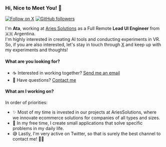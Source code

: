 ### Hi, Nice to Meet You! 👋

[![Follow on X](https://img.shields.io/twitter/url?label=Follow&style=social&url=https%3A%2F%2Ftwitter.com%2Fintent%2Ffollow%3Fscreen_name%3Dataschz)](https://twitter.com/intent/follow?screen_name=ataschz)
[![GitHub followers](https://img.shields.io/github/followers/ataschz?label=Follow&style=social)](https://github.com/ataschz?tab=followers)

I'm **Ata**, working at [Aries Solutions] as a Full Remote **Lead UI Engineer** from 🇦🇷 Argentina.  
I'm highly interested in creating AI tools and conducting experiments in VR. So, if you are also interested, let's stay in touch through [X][twitter] and keep up with my experiments and thoughts!

#### What are you looking for?

- ☕️ Interested in working together? [Send me an email][email]
- 💬 Have questions? [Contact me][twitter]

#### What am I working on?

In order of priorities:

- ✨ Most of my time is invested in our projects at AriesSolutions, where we innovate ecommerce solutions for companies of all types and sizes.
- 🦾 In my free time, I create small applications that solve specific problems in my daily life.
- 😅 Lastly, I'm very active on Twitter, so that is surely the best channel to contact me! 🤟🏼

[Aries Solutions]: https://www.ariessolutions.io/
[twitter]: https://twitter.com/ataschz/
[email]: mailto:gahs94@gmail.com?subject=I%20found%20you%20on%20Github%20-%20Let's%20work%20together!

